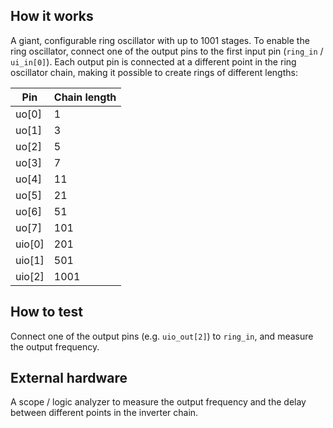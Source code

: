 <!---

This file is used to generate your project datasheet. Please fill in the information below and delete any unused
sections.

You can also include images in this folder and reference them in the markdown. Each image must be less than
512 kb in size, and the combined size of all images must be less than 1 MB.
-->

## How it works

A giant, configurable ring oscillator with up to 1001 stages. To enable the ring oscillator, connect one of the output pins to the first input pin (`ring_in` / `ui_in[0]`). Each output pin is connected at a different point in the ring oscillator chain, making it possible to create rings of different lengths:

| Pin    | Chain length |
|--------|--------------|
| uo[0]  | 1            |
| uo[1]  | 3            |
| uo[2]  | 5            |
| uo[3]  | 7            |
| uo[4]  | 11           |
| uo[5]  | 21           |
| uo[6]  | 51           |
| uo[7]  | 101          |
| uio[0] | 201          |
| uio[1] | 501          |
| uio[2] | 1001         |

## How to test

Connect one of the output pins (e.g. `uio_out[2]`) to `ring_in`, and measure the output frequency.

## External hardware

A scope / logic analyzer to measure the output frequency and the delay between different points in the inverter chain.
